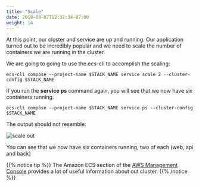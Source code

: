 ```yaml
---
title: "Scale"
date: 2018-08-07T12:37:34-07:00
weight: 14
---
```


At this point, our cluster and service are up and running. Our application turned out to be incredibly popular
and we need to scale the number of containers we are running in the cluster.

We are going to going to use the ecs-cli to accomplish the scaling:


```
ecs-cli compose --project-name $STACK_NAME service scale 2 --cluster-config $STACK_NAME
```

If you run the **service ps** command again, you will see that we now have six containers running.

```
ecs-cli compose --project-name $STACK_NAME service ps --cluster-config $STACK_NAME
```

The output should not resemble:

![scale out](/images/app/scale-ecs-cli-ps.png)

You can see that we now have six containers running, two of each (web, api and back)

{{% notice tip %}}
The Amazon ECS section of the [AWS Management Console](https://console.aws.amazon.com/ecs/home) provides a lot of useful information about out cluster.
{{% /notice %}}



